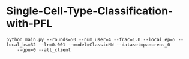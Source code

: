 # Single-Cell-Type-Classification-with-PFL

```
python main.py --rounds=50 --num_user=4 --frac=1.0 --local_ep=5 --local_bs=32 --lr=0.001 --model=ClassicNN --dataset=pancreas_0
    --gpu=0 --all_client
    
```
